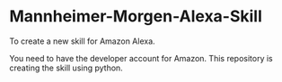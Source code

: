 # Mannheimer-Morgen-Alexa-Skill

To create a new skill for Amazon Alexa. 

You need to have the developer account for Amazon. This repository is creating the skill using python.

